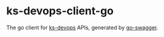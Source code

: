 # ks-devops-client-go

The go client for [ks-devops](https://github.com/kubesphere/ks-devops) APIs, generated by [go-swagger](https://github.com/go-swagger/go-swagger).
